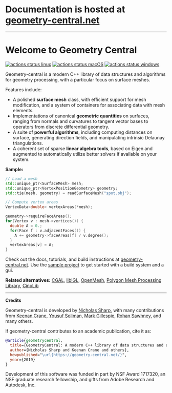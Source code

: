# Documentation is hosted at [geometry-central.net](http://geometry-central.net)
---

# Welcome to Geometry Central

[![actions status linux](https://github.com/nmwsharp/geometry-central/workflows/linux/badge.svg)](https://github.com/nmwsharp/geometry-central/actions)
[![actions status macOS](https://github.com/nmwsharp/geometry-central/workflows/macOS/badge.svg)](https://github.com/nmwsharp/geometry-central/actions)
[![actions status windows](https://github.com/nmwsharp/geometry-central/workflows/windows/badge.svg)](https://github.com/nmwsharp/geometry-central/actions)

Geometry-central is a modern C++ library of data structures and algorithms for geometry processing, with a particular focus on surface meshes.

Features include:

- A polished **surface mesh** class, with efficient support for mesh modification, and a system of containers for associating data with mesh elements.
- Implementations of canonical **geometric quantities** on surfaces, ranging from normals and curvatures to tangent vector bases to operators from discrete differential geometry.
- A suite of **powerful algorithms**, including computing distances on surface, generating direction fields, and manipulating intrinsic Delaunay triangulations.
- A coherent set of sparse **linear algebra tools**, based on Eigen and augmented to automatically utilize better solvers if available on your system.


**Sample:**

```cpp
// Load a mesh
std::unique_ptr<SurfaceMesh> mesh;
std::unique_ptr<VertexPositionGeometry> geometry;
std::tie(mesh, geometry) = readSurfaceMesh("spot.obj"); 

// Compute vertex areas
VertexData<double> vertexAreas(*mesh);

geometry->requireFaceAreas();
for(Vertex v : mesh->vertices()) {
  double A = 0.;
  for(Face f : v.adjacentFaces()) {
    A += geometry->faceAreas[f] / v.degree();
  }
  vertexAreas[v] = A;
}
```

Check out the docs, tutorials, and build instructions at [geometry-central.net](http://geometry-central.net).  Use the [sample project](https://github.com/nmwsharp/gc-polyscope-project-template/) to get started with a build system and a gui.


**Related alternatives:** 
[CGAL](https://www.cgal.org/),
[libIGL](https://github.com/libigl/libigl),
[OpenMesh](http://www.openmesh.org/),
[Polygon Mesh Processing Library](https://www.pmp-library.org/),
[CinoLib](https://github.com/mlivesu/cinolib)

---

**Credits**

Geometry-central is developed by [Nicholas Sharp](http://nmwsharp.com), with many contributions from 
[Keenan Crane](http://keenan.is/here), 
[Yousuf Soliman](http://www.its.caltech.edu/~ysoliman/),
[Mark Gillespie](http://markjgillespie.com/),
[Rohan Sawhney](http://rohansawhney.io/), and many others.



If geometry-central contributes to an academic publication, cite it as:
```bib
@article{geometrycentral,
  title={GeometryCentral: A modern C++ library of data structures and algorithms for geometry processing},
  author={Nicholas Sharp and Keenan Crane and others},
  howpublished="\url{https://geometry-central.net/}",
  year={2019}
}
```

Development of this software was funded in part by NSF Award 1717320, an NSF graduate research fellowship, and gifts from Adobe Research and Autodesk, Inc.
